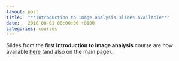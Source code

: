 ```yaml
---
layout: post
title:  "**Introduction to image analysis slides available**"
date:   2018-08-01 00:00:00 +0100
categories: courses
---
```

Slides from the first **Introduction to image analysis** course are now available [here](https://icr-analysis.github.io/intro-image-analysis/) (and also on the main page).